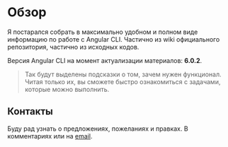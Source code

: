 # Обзор

Я постарался собрать в максимально удобном и полном виде информацию по работе с Angular CLI. Частично из wiki официального репозитория, частично из исходных кодов.

Версия Angular CLI на момент актуализации материалов: **6.0.2**.

> Так будут выделены подсказки о том, зачем нужен функционал. Читая только их, вы cможете быстро ознакомиться с задачами, которые можно выполнить.


## Контакты

Буду рад узнать о предложениях, пожеланиях и правках. В комментариях или на [email](mailto:alex@nvx.me).

